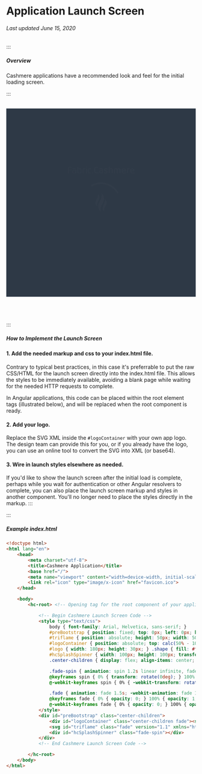 # Application Launch Screen

###### Last updated June 15, 2020

:::

##### Overview

Cashmere applications have a recommended look and feel for the initial loading screen.

:::

<br>
<style type="text/css">
    #preBootstrap { position: relative; height: 500px; width: 100%; background-color: #2E3946; }
    #triflame { position: absolute; height: 50px; width: 50px; top: calc(50% - 25px); left: calc(50% - 25px); }
    #logoContainer { position: absolute; top: calc(50% - 100px); left: 0; width: 100%; }
    #logo { width: 180px; height: 30px; } .shape { fill: #fff;}
    #hcSplashSpinner { width: 100px; height: 100px; transform-origin: center center; border: 3px solid rgba(0, 0, 0, 0.2); border-radius: 50%; border-top: 3px solid #fff; }
    .center-children { display: flex; align-items: center; justify-content: center; }
    .fade-spin { animation: spin 1.2s linear infinite, fade 1.5s; -webkit-animation: spin 1.2s linear infinite, fade 1.5s; }
    @keyframes spin { 0% { transform: rotate(0deg); } 100% { transform: rotate(360deg); } }
    @-webkit-keyframes spin { 0% { -webkit-transform: rotate(0deg); } 100% { -webkit-transform: rotate(360deg); } }
    .fade { animation: fade 1.5s; -webkit-animation: fade 1.5s; }
    @keyframes fade { 0% { opacity: 0; } 100% { opacity: 1; } }
    @-webkit-keyframes fade { 0% { opacity: 0; } 100% { opacity: 1; } }
</style>
<div id="preBootstrap" class="center-children">
    <div id="logoContainer" class="center-children fade"><svg id="logo" data-name="Fabric.Cashmere" xmlns="http://www.w3.org/2000/svg" viewBox="0 0 747.7 110.52"><defs></defs><title>Artboard 1</title><g id="J0wmsm"><path class="shape" d="M8.28,85V30.36c0-14.82,11.13-15.48,23-15.48,4.44,0,11.49.09,17.19.42v6H31c-12.87,0-15,2.31-15,13.38V46.22H47v6.27H16V85Z"/><path class="shape" d="M58,32.67a120.91,120.91,0,0,1,19.86-1.86c11.37,0,20.37,2.91,20.37,16.22V72.26c0,3.12-.12,6.18-.3,9.12-6.3,3.12-13.8,4.29-22.32,4.29-14.31,0-20.82-4.38-20.82-16,0-9.27,3.9-15.12,13.44-16.56,6.51-1,14.67-1.29,22.83-1.56V49.22c0-8.72-3-12.32-14.55-12.32a127.8,127.8,0,0,0-17.85,1.52ZM76.38,79.73a40.44,40.44,0,0,0,14.46-2.4c.15-2.55.21-5.88.21-8.4V57.05c-6.12.12-14.67.3-20.28,1.44-6.09,1.23-8.76,3.66-8.76,11C62,77.75,66.33,79.73,76.38,79.73Z"/><path class="shape" d="M113.83,10.89h7.26V32.82a58.6,58.6,0,0,1,14.76-2c16,0,22.41,7,22.41,27.41,0,20.82-7.11,27.45-24.09,27.45-6.72,0-14.19-1.2-20.07-4.29-.18-2.94-.27-6-.27-9.12Zm7.26,58c0,2.52.06,5.85.21,8.4a33.62,33.62,0,0,0,12.87,2.4c13.29,0,16.77-7.08,16.77-21.42,0-15-2.58-21.39-17.43-21.39a42,42,0,0,0-12.42,2.11Z"/><path class="shape" d="M171.49,85V44.21c0-3.12.09-6.17.3-9.11,5.88-3.09,13.32-4.29,20-4.29a43.63,43.63,0,0,1,5,.24l-.6,6.18a39,39,0,0,0-4.38-.21A33.74,33.74,0,0,0,179,39.44c-.15,2.52-.21,5.88-.21,8.4V85Z"/><path class="shape" d="M207,15.51c0-3.93,1-5.34,4.38-5.34s4.41,1.41,4.41,5.34-.93,5.28-4.41,5.28S207,19.44,207,15.51Zm.75,16H215V85h-7.29Z"/><path class="shape" d="M263.81,84.11a65.61,65.61,0,0,1-14,1.56c-18,0-21.33-12.66-21.33-28,0-17.48,4-26.84,23.25-26.84a45.39,45.39,0,0,1,12,1.53l-.6,5.58a56.61,56.61,0,0,0-8.91-.9c-16.71,0-18.33,5.84-18.33,20.63,0,13.89,1.23,21.72,18.24,21.72a49.57,49.57,0,0,0,9-1.14Z"/><path class="shape" d="M275.33,80.39c0-3.93,1-5.34,4.38-5.34s4.41,1.41,4.41,5.34-.93,5.28-4.41,5.28S275.33,84.32,275.33,80.39Z"/><path class="shape" d="M341.66,25.53a88.12,88.12,0,0,0-13.74-1.14C309.14,24.39,309,35.25,309,50s.15,25.62,18.93,25.62a88.12,88.12,0,0,0,13.74-1.14l1.08,9.27a75.5,75.5,0,0,1-17.55,1.92c-23,0-28.68-10.86-28.68-35.67s5.7-35.66,28.68-35.66a75.5,75.5,0,0,1,17.55,1.92Z"/><path class="shape" d="M352,69c0-9.33,4.05-15.18,14.37-16.74a176.19,176.19,0,0,1,18.93-1.41c0-7.41-3.24-11.12-11.37-11.12a153,153,0,0,0-18.57,1.34l-.93-8.33A123.35,123.35,0,0,1,375,30.81c11.76,0,21.45,3.21,21.45,16.82V71.18c0,3.51-.15,6.57-.45,9.81-6,3.36-13.92,4.68-23.88,4.68C357.63,85.67,352,80,352,69Zm33.3-10.71c-4.71.18-10.17.27-14.52,1.29-5.55,1.29-7.53,3-7.53,9.24,0,6.69,3.72,8.31,10.56,8.31,3.48,0,7.8-.27,11.16-1.83a68.48,68.48,0,0,0,.33-7.17Z"/><path class="shape" d="M435.12,70.34c0-6.12-5.49-6.63-10.47-8.16-8.58-2.61-16.73-4.8-16.73-16.29,0-11.72,8.24-15.08,18.83-15.08a79.25,79.25,0,0,1,19,2.07l-1.08,8.37a71.37,71.37,0,0,0-13.35-1.44c-4.32,0-12,0-12,5.45,0,5.61,6.48,6.6,10.92,8.1,9.12,3.09,16.5,4.8,16.5,16.56,0,12.33-9.12,15.75-20.82,15.75a82.86,82.86,0,0,1-18.45-2.1L408.51,75a90.34,90.34,0,0,0,14.22,1.47C427,76.49,435.12,76.64,435.12,70.34Z"/><path class="shape" d="M504.1,85H492.7V52c0-8.52-1.56-12.12-12.57-12.12A25.85,25.85,0,0,0,470.05,42V85h-11.4V10.89h11.4V32.82a43.71,43.71,0,0,1,13.2-2c18.87,0,20.85,8.79,20.85,19.88Z"/><path class="shape" d="M559.39,85H548v-33c0-8-1.92-12.09-10.56-12.09a20.54,20.54,0,0,0-8.19,1.77,68.48,68.48,0,0,0-.33,7.17V85H517.54V45.29c0-3.51.15-6.56.45-9.8,5.67-2.79,13.92-4.68,22.23-4.68,6.15,0,10.38,1.26,13.26,3.36a47.45,47.45,0,0,1,17.22-3.36c16.71,0,19.17,9.09,19.17,19.88V85h-11.4v-33c0-8-1.92-12.09-10.56-12.09a21.4,21.4,0,0,0-9.39,2.34,35.06,35.06,0,0,1,.87,8.52Z"/><path class="shape" d="M613.73,63.92c.6,10.29,6,12.69,14.25,12.69a152.2,152.2,0,0,0,19.17-1.38l1,8.49a134.31,134.31,0,0,1-23.07,2c-17.91,0-22.62-11.61-22.62-27.45,0-19.37,6-27.41,23.79-27.41,19.23,0,23.34,10.13,23.34,26.06,0,1.29,0,2.61-.15,4-6.12,1.08-18.87,2.34-26.25,2.67Zm10.44-8.28c3.93-.18,10.11-.69,13.8-1.2a23.06,23.06,0,0,0,.12-2.49c0-8.13-3-12.57-11.88-12.57-11.25,0-12.78,7.11-12.78,16.77Z"/><path class="shape" d="M673.23,85H661.86V45.29c0-3.51.15-6.56.45-9.8,6-3.36,14-4.68,21-4.68,1.77,0,3.42.06,5,.21l-.9,9.05a33.28,33.28,0,0,0-4.08-.21c-3.42,0-7.44.6-9.75,1.81a68.16,68.16,0,0,0-.33,7.16Z"/><path class="shape" d="M706.74,63.92c.6,10.29,6,12.69,14.25,12.69a152.2,152.2,0,0,0,19.17-1.38l1,8.49a134.31,134.31,0,0,1-23.07,2c-17.91,0-22.62-11.61-22.62-27.45,0-19.37,6-27.41,23.79-27.41,19.23,0,23.34,10.13,23.34,26.06,0,1.29,0,2.61-.15,4-6.12,1.08-18.87,2.34-26.25,2.67Zm10.44-8.28c3.93-.18,10.11-.69,13.8-1.2A23.06,23.06,0,0,0,731.1,52c0-8.13-3-12.57-11.88-12.57-11.25,0-12.78,7.11-12.78,16.77Z"/></g></svg></div>
    <svg id="triflame" class="fade" version="1.1" xmlns="http://www.w3.org/2000/svg" x="0px" y="0px" viewBox="0 0 11.1 18.5" style="enable-background:new 0 0 11.1 18.5;" xml:space="preserve"><style type="text/css"> .st0{fill:#FFFFFF;} </style> <path class="st0" d="M5.7,18.3c-0.6-0.3-1.1-0.7-1.5-1.2c-0.4-0.5-0.8-1.1-1-1.8c-0.2-0.7-0.4-1.4-0.4-2.2c0-4.6,3.8-7,3.4-11.6 c0-0.3,0-0.5-0.1-0.8C5.9,0.5,5.8,0.3,5.7,0.2c0.6,0.3,1.1,0.7,1.5,1.2c0.4,0.5,0.8,1.1,1,1.8c0.2,0.7,0.4,1.4,0.4,2.2 c0,3.9-3.6,6.8-3.6,11c0,0.4,0.1,0.8,0.2,1.1C5.3,17.8,5.4,18.1,5.7,18.3"/> <path class="st0" d="M9.1,18.1c-0.4-0.2-0.7-0.5-1-0.8c-0.3-0.3-0.5-0.7-0.7-1.2c-0.2-0.4-0.2-0.9-0.2-1.5c0-3.1,2.8-4.8,2.4-8.7 c0.5,0.5,1,1.4,1.3,2C10.9,8.3,11,8.8,11,9.3c0,2.6-2.4,4.6-2.4,7.4c0,0.3,0,0.5,0.1,0.7C8.8,17.7,8.9,17.9,9.1,18.1"/> <path class="st0" d="M2,12.9c-0.4-0.2-0.7-0.5-1-0.8c-0.3-0.3-0.5-0.7-0.7-1.2C0.2,10.4,0.1,10,0.1,9.4c0-3.1,2.8-4.8,2.4-8.7 c0.5,0.5,1,1.4,1.3,2C3.9,3.2,4,3.6,4,4.2c0,2.6-2.4,4.6-2.4,7.4c0,0.3,0,0.5,0.1,0.7C1.8,12.5,1.9,12.7,2,12.9"/> </svg>
    <div id="hcSplashSpinner" class="fade-spin"></div>
</div>

<br>
<br>
<br>

:::
##### How to Implement the Launch Screen

#### 1. Add the needed markup and css to your index.html file.
Contrary to typical best practices, in this case it's preferrable to put the raw CSS/HTML for the launch screen directly into the index.html file. This allows the styles to be immediately available, avoiding a blank page while waiting for the needed HTTP requests to complete.

In Angular applications, this code can be placed within the root element tags (illustrated below), and will be replaced when the root component is ready.

#### 2. Add your logo.
Replace the SVG XML inside the `#logoContainer` with your own app logo. The design team can provide this for you, or if you already have the logo, you can use an online tool to convert the SVG into XML (or base64).

#### 3. Wire in launch styles elsewhere as needed.
If you'd like to show the launch screen after the initial load is complete, perhaps while you wait for authentication or other Angular resolvers to complete, you can also place the launch screen markup and styles in another component. You'll no longer need to place the styles directly in the markup.
:::


:::

##### Example index.html

```html
<!doctype html>
<html lang="en">
    <head>
        <meta charset="utf-8">
        <title>Cashmere Application</title>
        <base href="/">
        <meta name="viewport" content="width=device-width, initial-scale=1">
        <link rel="icon" type="image/x-icon" href="favicon.ico">
    </head>

    <body>
        <hc-root> <!-- Opening tag for the root component of your application (if an angular app) -->

            <!-- Begin Cashmere Launch Screen Code -->
            <style type="text/css">
                body { font-family: Arial, Helvetica, sans-serif; }
                #preBootstrap { position: fixed; top: 0px; left: 0px; height: 100%; width: 100%; background-color: #2E3946; z-index: 999999; }
                #triflame { position: absolute; height: 50px; width: 50px; top: calc(50% - 25px); left: calc(50% - 25px); }
                #logoContainer { position: absolute; top: calc(50% - 100px); left: 0; width: 100%; }
                #logo { width: 180px; height: 30px; } .shape { fill: #fff;}
                #hcSplashSpinner { width: 100px; height: 100px; transform-origin: center center; border: 3px solid rgba(0, 0, 0, 0.2); border-radius: 50%; border-top: 3px solid #fff; }
                .center-children { display: flex; align-items: center; justify-content: center; }

                .fade-spin { animation: spin 1.2s linear infinite, fade 1.5s; -webkit-animation: spin 1.2s linear infinite, fade 1.5s; }
                @keyframes spin { 0% { transform: rotate(0deg); } 100% { transform: rotate(360deg); } }
                @-webkit-keyframes spin { 0% { -webkit-transform: rotate(0deg); } 100% { -webkit-transform: rotate(360deg); } }

                .fade { animation: fade 1.5s; -webkit-animation: fade 1.5s; }
                @keyframes fade { 0% { opacity: 0; } 100% { opacity: 1; } }
                @-webkit-keyframes fade { 0% { opacity: 0; } 100% { opacity: 1; } }
            </style>
            <div id="preBootstrap" class="center-children">
                <div id="logoContainer" class="center-children fade"><svg id="logo" data-name="AppLogo" xmlns="http://www.w3.org/2000/svg" viewBox="0 0 747.7 110.52"><!-- your logo SVG code --></svg></div>
                <svg id="triflame" class="fade" version="1.1" xmlns="http://www.w3.org/2000/svg" x="0px" y="0px" viewBox="0 0 11.1 18.5" style="enable-background:new 0 0 11.1 18.5;" xml:space="preserve"><style type="text/css"> .st0{fill:#FFFFFF;} </style> <path class="st0" d="M5.7,18.3c-0.6-0.3-1.1-0.7-1.5-1.2c-0.4-0.5-0.8-1.1-1-1.8c-0.2-0.7-0.4-1.4-0.4-2.2c0-4.6,3.8-7,3.4-11.6 c0-0.3,0-0.5-0.1-0.8C5.9,0.5,5.8,0.3,5.7,0.2c0.6,0.3,1.1,0.7,1.5,1.2c0.4,0.5,0.8,1.1,1,1.8c0.2,0.7,0.4,1.4,0.4,2.2 c0,3.9-3.6,6.8-3.6,11c0,0.4,0.1,0.8,0.2,1.1C5.3,17.8,5.4,18.1,5.7,18.3"/> <path class="st0" d="M9.1,18.1c-0.4-0.2-0.7-0.5-1-0.8c-0.3-0.3-0.5-0.7-0.7-1.2c-0.2-0.4-0.2-0.9-0.2-1.5c0-3.1,2.8-4.8,2.4-8.7 c0.5,0.5,1,1.4,1.3,2C10.9,8.3,11,8.8,11,9.3c0,2.6-2.4,4.6-2.4,7.4c0,0.3,0,0.5,0.1,0.7C8.8,17.7,8.9,17.9,9.1,18.1"/> <path class="st0" d="M2,12.9c-0.4-0.2-0.7-0.5-1-0.8c-0.3-0.3-0.5-0.7-0.7-1.2C0.2,10.4,0.1,10,0.1,9.4c0-3.1,2.8-4.8,2.4-8.7 c0.5,0.5,1,1.4,1.3,2C3.9,3.2,4,3.6,4,4.2c0,2.6-2.4,4.6-2.4,7.4c0,0.3,0,0.5,0.1,0.7C1.8,12.5,1.9,12.7,2,12.9"/> </svg>
                <div id="hcSplashSpinner" class="fade-spin"></div>
            </div>
            <!-- End Cashmere Launch Screen Code -->

        </hc-root>
    </body>
</html>
```
